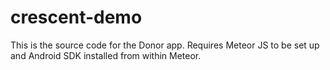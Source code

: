 # crescent-demo

This is the source code for the Donor app.
Requires Meteor JS to be set up and Android SDK installed from within Meteor.
